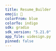 ```yaml
---
title: Resume_Builder
emoji: 📄
colorFrom: blue
colorTo: indigo
sdk: gradio
sdk_version: "5.21.0"
app_file: uidesign.py
pinned: false
---
```



